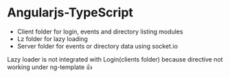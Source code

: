 # Angularjs-TypeScript

* Client folder for login, events and directory listing modules
* Lz folder for lazy loading
* Server folder for events or directory data using socket.io

Lazy loader is not integrated with Login(clients folder) because directive not working under ng-template :+1:
